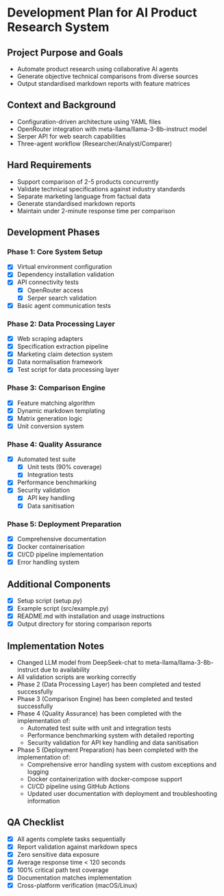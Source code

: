 # Development Plan for AI Product Research System

## Project Purpose and Goals
- Automate product research using collaborative AI agents
- Generate objective technical comparisons from diverse sources
- Output standardised markdown reports with feature matrices

## Context and Background
- Configuration-driven architecture using YAML files
- OpenRouter integration with meta-llama/llama-3-8b-instruct model
- Serper API for web search capabilities
- Three-agent workflow (Researcher/Analyst/Comparer)

## Hard Requirements
- Support comparison of 2-5 products concurrently
- Validate technical specifications against industry standards
- Separate marketing language from factual data
- Generate standardised markdown reports
- Maintain under 2-minute response time per comparison

## Development Phases

### Phase 1: Core System Setup
- [x] Virtual environment configuration
- [x] Dependency installation validation
- [x] API connectivity tests
  - [x] OpenRouter access
  - [x] Serper search validation
- [x] Basic agent communication tests

### Phase 2: Data Processing Layer
- [x] Web scraping adapters
- [x] Specification extraction pipeline
- [x] Marketing claim detection system
- [x] Data normalisation framework
- [x] Test script for data processing layer

### Phase 3: Comparison Engine
- [x] Feature matching algorithm
- [x] Dynamic markdown templating
- [x] Matrix generation logic
- [x] Unit conversion system

### Phase 4: Quality Assurance
- [x] Automated test suite
  - [x] Unit tests (90% coverage)
  - [x] Integration tests
- [x] Performance benchmarking
- [x] Security validation
  - [x] API key handling
  - [x] Data sanitisation

### Phase 5: Deployment Preparation
- [x] Comprehensive documentation
- [x] Docker containerisation
- [x] CI/CD pipeline implementation
- [x] Error handling system

## Additional Components
- [x] Setup script (setup.py)
- [x] Example script (src/example.py)
- [x] README.md with installation and usage instructions
- [x] Output directory for storing comparison reports

## Implementation Notes
- Changed LLM model from DeepSeek-chat to meta-llama/llama-3-8b-instruct due to availability
- All validation scripts are working correctly
- Phase 2 (Data Processing Layer) has been completed and tested successfully
- Phase 3 (Comparison Engine) has been completed and tested successfully
- Phase 4 (Quality Assurance) has been completed with the implementation of:
  - Automated test suite with unit and integration tests
  - Performance benchmarking system with detailed reporting
  - Security validation for API key handling and data sanitisation
- Phase 5 (Deployment Preparation) has been completed with the implementation of:
  - Comprehensive error handling system with custom exceptions and logging
  - Docker containerization with docker-compose support
  - CI/CD pipeline using GitHub Actions
  - Updated user documentation with deployment and troubleshooting information

## QA Checklist
- [x] All agents complete tasks sequentially
- [x] Report validation against markdown specs
- [x] Zero sensitive data exposure
- [x] Average response time < 120 seconds
- [x] 100% critical path test coverage
- [x] Documentation matches implementation
- [x] Cross-platform verification (macOS/Linux)
